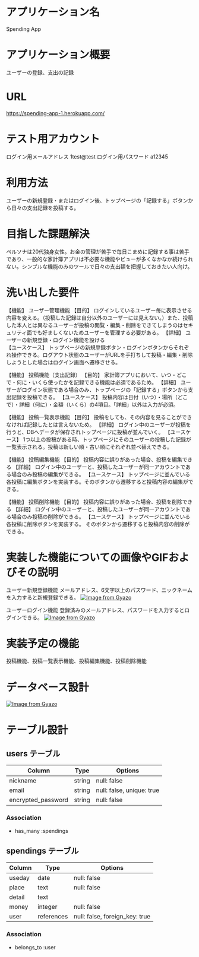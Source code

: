 
# アプリケーション名
  Spending App

# アプリケーション概要
  ユーザーの登録、支出の記録

# URL
  https://spending-app-1.herokuapp.com/

# テスト用アカウント
  ログイン用メールアドレス 1test@test
  ログイン用パスワード a12345

# 利用方法
  ユーザーの新規登録・またはログイン後、トップページの「記録する」ボタンから日々の支出記録を投稿する。

# 目指した課題解決
  ペルソナは20代独身女性。お金の管理が苦手で毎日こまめに記録する事は苦手であり、一般的な家計簿アプリは不必要な機能やビューが多くなかなか続けられない。シンプルな機能のみのツールで日々の支出額を把握しておきたい人向け。

# 洗い出した要件
【機能】 ユーザー管理機能
【目的】 ログインしているユーザー毎に表示させる内容を変える。（投稿した記録は自分以外のユーザーには見えない。）また、投稿した本人とは異なるユーザーが投稿の閲覧・編集・削除をできてしまうのはセキュリティ面でも好ましくないためユーザーを管理する必要がある。
【詳細】 ユーザーの新規登録・ログイン機能を設ける	
【ユースケース】 トップページの新規登録ボタン・ログインボタンからそれぞれ操作できる。ログアウト状態のユーザーがURLを手打ちして投稿・編集・削除しようとした場合はログイン画面へ遷移させる。

【機能】 投稿機能（支出記録）
【目的】 家計簿アプリにおいて、いつ・どこで・何に・いくら使ったかを記録できる機能は必須であるため。
【詳細】 ユーザーがログイン状態である場合のみ、トップページの「記録する」ボタンから支出記録を投稿できる。
【ユースケース】 投稿内容は日付（いつ）・場所（どこで）・詳細（何に）・金額（いくら）の4項目。「詳細」以外は入力が必須。

【機能】 投稿一覧表示機能
【目的】 投稿をしても、その内容を見ることができなければ記録したとは言えないため。
【詳細】 ログイン中のユーザーが投稿を行うと、DBへデータが保存されトップページに投稿が並んでいく。
【ユースケース】 1つ以上の投稿がある時、トップページにそのユーザーの投稿した記録が一覧表示される。投稿は新しい順・古い順にそれぞれ並べ替えできる。

【機能】 投稿編集機能
【目的】 投稿内容に誤りがあった場合、投稿を編集できる
【詳細】 ログイン中のユーザーと、投稿したユーザーが同一アカウントである場合のみ投稿の編集ができる。
【ユースケース】 トップページに並んでいる各投稿に編集ボタンを実装する。そのボタンから遷移すると投稿内容の編集ができる。

【機能】 投稿削除機能
【目的】 投稿内容に誤りがあった場合、投稿を削除できる
【詳細】 ログイン中のユーザーと、投稿したユーザーが同一アカウントである場合のみ投稿の削除ができる。
【ユースケース】 トップページに並んでいる各投稿に削除ボタンを実装する。
そのボタンから遷移すると投稿内容の削除ができる。

# 実装した機能についての画像やGIFおよびその説明

ユーザー新規登録機能
  メールアドレス、6文字以上のパスワード、ニックネームを入力すると新規登録できる。
[![Image from Gyazo](https://i.gyazo.com/26bebaa1bdd89e97fd880b858aa8da2f.gif)](https://gyazo.com/26bebaa1bdd89e97fd880b858aa8da2f)

ユーザーログイン機能
  登録済みのメールアドレス、パスワードを入力するとログインできる。
[![Image from Gyazo](https://i.gyazo.com/80cc5a83c71a72324988ac143e8791e1.gif)](https://gyazo.com/80cc5a83c71a72324988ac143e8791e1)

# 実装予定の機能
  投稿機能、投稿一覧表示機能、投稿編集機能、投稿削除機能

# データベース設計
  [![Image from Gyazo](https://i.gyazo.com/f4e3b5090194c649aacb630aea1a832f.png)](https://gyazo.com/f4e3b5090194c649aacb630aea1a832f)

<!-- ローカルでの動作方法	git cloneしてから、ローカルで動作をさせるまでに必要なコマンドを記述。この時、アプリケーション開発に使用した環境を併記することを忘れないこと（パッケージやRubyのバージョンなど）。-->


# テーブル設計

## users テーブル

| Column              | Type    | Options                   |
| ------------------- | ------- | ------------------------- |
| nickname            | string  | null: false               |
| email               | string  | null: false, unique: true |
| encrypted_password  | string  | null: false               |

### Association

- has_many :spendings

## spendings テーブル

| Column           | Type       | Options                        |
| ---------------- | ---------- | ------------------------------ |
| useday           | date       | null: false                    |
| place            | text     | null: false                    |
| detail           | text
| money            | integer    | null: false                    |
| user             | references | null: false, foreign_key: true |

### Association

- belongs_to :user